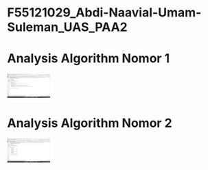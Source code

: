 # F55121029_Abdi-Naavial-Umam-Suleman_UAS_PAA2

<h1>Analysis Algorithm Nomor 1</h1>
<img src="https://github.com/abdinaavial17/F55121029_Abdi-Naavial-Umam-Suleman_UAS_PAA2/blob/master/Analisa_algorirma.png" alt="gambar1" width="100" heigth="50"><br>
<h1>Analysis Algorithm Nomor 2</h1>
<img src="https://github.com/abdinaavial17/F55121029_Abdi-Naavial-Umam-Suleman_UAS_PAA2/blob/master/Analisa_algoritma_2.png" alt="gambar2" width="100" heigth="50"><br>
